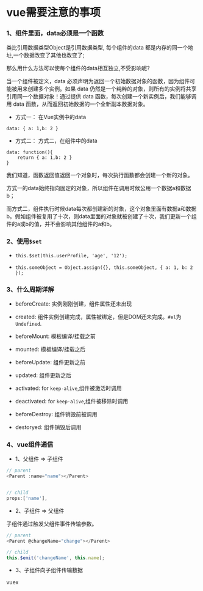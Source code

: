 # vue需要注意的事项

### 1、组件里面，data必须是一个函数

类比引用数据类型Object是引用数据类型, 每个组件的data 都是内存的同一个地址,一个数据改变了其他也改变了;

那么用什么方法可以使每个组件的data相互独立,不受影响呢?

当一个组件被定义，data 必须声明为返回一个初始数据对象的函数，因为组件可能被用来创建多个实例。如果 data 仍然是一个纯粹的对象，则所有的实例将共享引用同一个数据对象！通过提供 data 函数，每次创建一个新实例后，我们能够调用 data 函数，从而返回初始数据的一个全新副本数据对象。

* 方式一： 在Vue实例中的data

`data: { a: 1,b: 2 }`

* 方式二： 方式二，在组件中的data

```
data: function(){
    return { a: 1,b: 2 }
}
```
我们知道，函数返回值返回一个对象时，每次执行函数都会创建一个新的对象。

方式一的data始终指向固定的对象，所以组件在调用时候公用一个数据a和数据b；

而方式二，组件执行时候data每次都创建新的对象，这个对象里面有数据a和数据b。假如组件被复用了十次，则data里面的对象就被创建了十次，我们更新一个组件的a或b的值，并不会影响其他组件的a和b。

### 2、使用`$set`

* `this.$set(this.userProfile, 'age', '12');`

* `this.someObject = Object.assign({}, this.someObject, { a: 1, b: 2 });`

### 3、什么周期详解

* beforeCreate: 实例刚刚创建，组件属性还未出现

* created: 组件实例创建完成，属性被绑定，但是DOM还未完成。`#el`为`Undefined`.

* beforeMount: 模板编译/挂载之前

* mounted: 模板编译/挂载之后

* beforeUpdate: 组件更新之前

* updated: 组件更新之后

* activated: for `keep-alive`,组件被激活时调用

* deactivated: for `keep-alive`,组件被移除时调用

* beforeDestroy: 组件销毁前被调用

* destoryed: 组件销毁后调用

### 4、vue组件通信

* 1、父组件 => 子组件

```js
// parent
<Parent :name="name"></Parent>


// child 
props:['name'],
```

* 2、子组件 => 父组件

子组件通过触发父组件事件传输参数。

```js
// parent
<Parent @changeName="change"></Parent>

// child
this.$emit('changeName', this.name);
```

* 3、子组件向子组件传输数据

vuex


